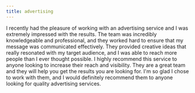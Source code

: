 ```yaml
---
title: advertising
---
```


I recently had the pleasure of working with an advertising service and I was extremely impressed with the results. The team was incredibly knowledgeable and professional, and they worked hard to ensure that my message was communicated effectively. They provided creative ideas that really resonated with my target audience, and I was able to reach more people than I ever thought possible. I highly recommend this service to anyone looking to increase their reach and visibility. They are a great team and they will help you get the results you are looking for. I'm so glad I chose to work with them, and I would definitely recommend them to anyone looking for quality advertising services.